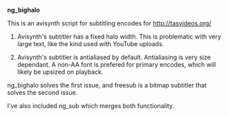 **ng_bighalo**

This is an avisynth script for subtitling encodes for http://tasvideos.org/

1) Avisynth's subtitler has a fixed halo width. This is problematic
with very large text, like the kind used with YouTube uploads.

2) Avisynth's subtitler is antialiased by default. Antialiasing is very
size dependant. A non-AA font is prefered for primary encodes, which
will likely be upsized on playback.

ng_bighalo solves the first issue, and freesub is a bitmap subtitler
that solves the second issue.

I've also included ng_sub which merges both functionality.
